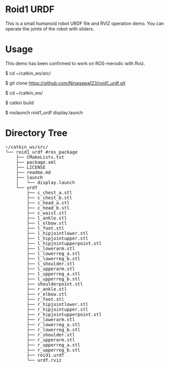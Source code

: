 # Roid1 URDF

This is a small humanoid robot URDF file and RVIZ operation demo.
You can operate the joints of the robot with sliders.


# Usage

This demo has been confirmed to work on ROS-merodic with Rviz.

$ cd ~/catkin_ws/src/

$ git clone https://github.com/Ninagawa123/roid1_urdf.git

$ cd ~/catkin_ws/

$ catkin build

$ roslaunch roid1_urdf display.launch


# Directory Tree

<pre>
~/catkin_ws/src/
└── roid1_urdf #ros_package
    ├── CMakeLists.txt
    ├── package.xml
    ├── LICENSE
    ├── readme.md
    ├── launch
    │   └── display.launch
    └── urdf
        ├── c_chest_a.stl
        ├── c_chest_b.stl
        ├── c_head_a.stl
        ├── c_head_b.stl
        ├── c_waist.stl
        ├── l_ankle.stl
        ├── l_elbow.stl
        ├── l_foot.stl
        ├── l_hipjointlower.stl
        ├── l_hipjointupper.stl
        ├── l_hipjointupperpoint.stl
        ├── l_lowerarm.stl
        ├── l_lowerreg_a.stl
        ├── l_lowerreg_b.stl
        ├── l_shoulder.stl
        ├── l_upperarm.stl
        ├── l_upperreg_a.stl
        ├── l_upperreg_b.stl
        ├── shoulderpoint.stl
        ├── r_ankle.stl
        ├── r_elbow.stl
        ├── r_foot.stl
        ├── r_hipjointlower.stl
        ├── r_hipjointupper.stl
        ├── r_hipjointupperpoint.stl
        ├── r_lowerarm.stl
        ├── r_lowerreg_a.stl
        ├── r_lowerreg_b.stl
        ├── r_shoulder.stl
        ├── r_upperarm.stl
        ├── r_upperreg_a.stl
        ├── r_upperreg_b.stl
        ├── roid1.urdf
        └── urdf.rviz
</pre>

